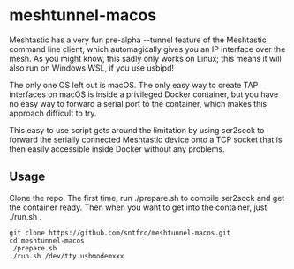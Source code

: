 # meshtunnel-macos

Meshtastic has a very fun pre-alpha --tunnel feature of the Meshtastic command line client, which automagically gives you an IP interface over the mesh.
As you might know, this sadly only works on Linux; this means it will also run on Windows WSL, if you use usbipd!

The only one OS left out is macOS. The only easy way to create TAP interfaces on macOS is inside a privileged Docker container, but you have no easy way to forward a serial port to the container, which makes this approach difficult to try.

This easy to use script gets around the limitation by using ser2sock to forward the serially connected Meshtastic device onto a TCP socket that is then easily accessible inside Docker without any problems.

## Usage
Clone the repo. The first time, run ./prepare.sh to compile ser2sock and get the container ready.
Then when you want to get into the container, just ./run.sh .

```
git clone https://github.com/sntfrc/meshtunnel-macos.git
cd meshtunnel-macos
./prepare.sh
./run.sh /dev/tty.usbmodemxxx
```
